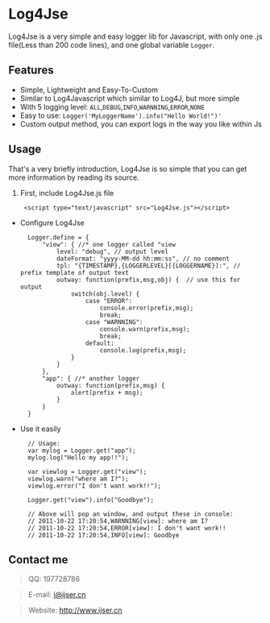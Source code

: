 # Log4Jse
Log4Jse is a very simple and easy logger lib for Javascript, with only one .js file(Less than 200 code lines), and one global variable `Logger`.

## Features
+ Simple, Lightweight and Easy-To-Custom
+ Similar to Log4Javascript which similar to Log4J, but more simple
+ With 5 logging level: `ALL`,`DEBUG`,`INFO`,`WARNNING`,`ERROR`,`NONE`
+ Easy to use: `Logger('MyLoggerName').info("Hello World!")'`
+ Custom output method, you can export logs in the way you like within Js

## Usage
That's a very briefly introduction, Log4Jse is so simple that you can get more information by reading its source.

1. First, include Log4Jse.js file

		<script type="text/javascript" src="Log4Jse.js"></script>


+ Configure Log4Jse

		Logger.define = {
			"view": { //* one logger called "view
				level: "debug", // output level
				dateFormat: "yyyy-MM-dd hh:mm:ss", // no comment
				tpl: "{TIMESTAMP},{LOGGERLEVEL}[{LOGGERNAME}]:", // prefix template of output text
				outway: function(prefix,msg,obj) {  // use this for output
					switch(obj.level) {
						case "ERROR":
							console.error(prefix,msg);
							break;
						case "WARNNING":
							console.warn(prefix,msg);
							break;
						default:
							console.log(prefix,msg);	
					}
				}
			},
			"app": { //* another logger
				outway: function(prefix,msg) {
					alert(prefix + msg);
				}
			}
		}



+ Use it easily

		// Usage:
		var mylog = Logger.get("app");
		mylog.log("Hello my app!!");
		
		var viewlog = Logger.get("view");
		viewlog.warn("where am I?");
		viewlog.error("I don't want work!!");
		
		Logger.get("view").info("Goodbye");
		
		// Above will pop an window, and output these in console:
		// 2011-10-22 17:20:54,WARNNING[view]: where am I?
		// 2011-10-22 17:20:54,ERROR[view]: I don't want work!!
		// 2011-10-22 17:20:54,INFO[view]: Goodbye
		
## Contact me

>QQ: 197728786

>E-mail: i@ijser.cn

>Website: http://www.ijser.cn
  
  
